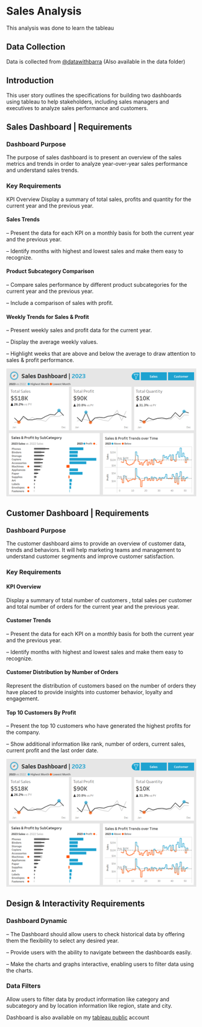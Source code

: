 # Sales Analysis

This analysis was done to learn the tableau 


## Data Collection
Data is collected from [@datawithbarra](https://www.datawithbaraa.com/tableau/tableau-sales-project-thank-you/)
(Also available in the data folder)
## Introduction
This user story outlines the specifications for building two dashboards using tableau to help stakeholders, including sales managers and executives to analyze sales performance and customers. 
## Sales Dashboard | Requirements
### Dashboard Purpose
The purpose of sales dashboard is to present an overview of the sales metrics and trends in order to analyze year-over-year sales performance and understand sales trends.

### Key Requirements
KPI Overview
Display a summary of total sales, profits and quantity for the current year and the previous year.

#### Sales Trends
 – Present the data for each KPI on a monthly basis for both the current year and the previous year.

 – Identify months with highest and lowest sales and make them easy to recognize.

#### Product Subcategory Comparison
 – Compare sales performance by different product subcategories for the current year and the previous year.

 – Include a comparison of sales with profit.

#### Weekly Trends for Sales & Profit
 – Present weekly sales and profit data for the current year.

 – Display the average weekly values.

 – Highlight weeks that are above and below the average to draw attention to sales & profit performance.

 ![Alt text](images/Sales.png)


## Customer Dashboard | Requirements
###  Dashboard Purpose
The customer dashboard aims to provide an overview of customer data, trends and behaviors. It will help marketing teams and management to understand customer segments and improve customer satisfaction.

### Key Requirements
#### KPI Overview
Display a summary of total number of customers , total sales per customer and total number of orders for the current year and the previous year.

#### Customer Trends
 – Present the data for each KPI on a monthly basis for both the current year and the previous year.

 – Identify months with highest and lowest sales and make them easy to recognize.

#### Customer Distribution by Number of Orders
Represent the distribution of customers based on the number of orders they have placed to provide insights into customer behavior, loyalty and engagement.

#### Top 10 Customers By Profit
 – Present the top 10 customers who have generated the highest profits for the company.

 – Show additional information like rank, number of orders, current sales, current profit and the last order date.

  ![Alt text](images/Sales.png)
  
## Design & Interactivity Requirements
### Dashboard Dynamic
 – The Dashboard should allow users to check historical data by offering them the flexibility to select any desired year.

 – Provide users with the ability to navigate between the dashboards easily.

 – Make the charts and graphs interactive, enabling users to filter data using the charts.

### Data Filters
Allow users to filter data by product information like category and subcategory and by location information like region, state and city.

Dashboard is also available on my [tableau public](https://public.tableau.com/views/Sales_17266980924090/SalesDashboard?:language=en-US&:sid=&:redirect=auth&:display_count=n&:origin=viz_share_link) account
